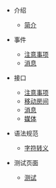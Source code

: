 * 介绍

    * [简介](README.md)

* 事件
    * [注意事项](markdown/event/event.md)
    * [消息](markdown/event/event_message.md)

* 接口
    * [注意事项](markdown/api/api.md)
    * [移动房间](markdown/api/api_move.md)
    * [消息](markdown/api/api_message.md)
    * [媒体](markdown/api/api_media.md)

* 语法规范
    * [字符转义](markdown/note/note_escape_character.md)

* 测试页面
    * [测试](test.md)
